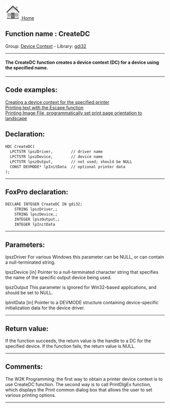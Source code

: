 [<img src="../../images/home.png"> Home ](https://github.com/VFPX/Win32API)  

## Function name : CreateDC
Group: [Device Context](../../functions_group.md#Device_Context)  -  Library: [gdi32](../../../libraries.md#gdi32)  
***  


#### The CreateDC function creates a device context (DC) for a device using the specified name.
***  


## Code examples:
[Creating a device context for the specified printer](../../samples/sample_145.md)  
[Printing text with the Escape function](../../samples/sample_357.md)  
[Printing Image File, programmatically set print page orientation to landscape](../../samples/sample_555.md)  

## Declaration:
```foxpro  
HDC CreateDC(
  LPCTSTR lpszDriver,        // driver name
  LPCTSTR lpszDevice,        // device name
  LPCTSTR lpszOutput,        // not used; should be NULL
  CONST DEVMODE* lpInitData  // optional printer data
);  
```  
***  


## FoxPro declaration:
```foxpro  
DECLARE INTEGER CreateDC IN gdi32;
	STRING lpszDriver,;
	STRING lpszDevice,;
	INTEGER lpszOutput,;
	INTEGER lpInitData  
```  
***  


## Parameters:
lpszDriver
For various Windows this parameter can be NULL, or can contain a null-terminated string.

lpszDevice 
[in] Pointer to a null-terminated character string that specifies the name of the specific output device being used.

lpszOutput 
This parameter is ignored for Win32-based applications, and should be set to NULL. 

lpInitData 
[in] Pointer to a DEVMODE structure containing device-specific initialization data for the device driver.  
***  


## Return value:
If the function succeeds, the return value is the handle to a DC for the specified device. If the function fails, the return value is NULL. 
  
***  


## Comments:
The W2K Programming: the first way to obtain a printer device context is to use CreateDC function. The second way is to call PrintDlgEx function, which displays the Print common dialog box that allows the user to set various printing options.  
  
***  

